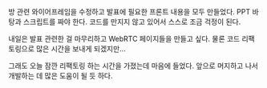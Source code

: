 방 관련 와이어프레임을 수정하고 발표에 필요한 프론트 내용을 모두 만들었다.
PPT 바탕과 스크립트를 짜야 한다.
코드를 만지지 않고 있어서 스스로 조금 걱정이 된다.

내일은 발표 관련한 걸 마무리하고 WebRTC 페이지들을 만들고 싶다.
물론 코드 리팩토링으로 많은 시간을 보내게 되겠지만...

그래도 오늘 잠깐 리팩토링 하는 시간을 가졌는데
마음에 들었다. 앞으로 머지하고 나서 개발하는 데 많은 도움이 될 듯 하다.